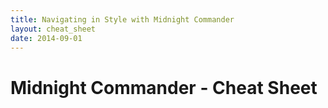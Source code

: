 ```yaml
---
title: Navigating in Style with Midnight Commander 
layout: cheat_sheet
date: 2014-09-01
---
```


# Midnight Commander - Cheat Sheet
